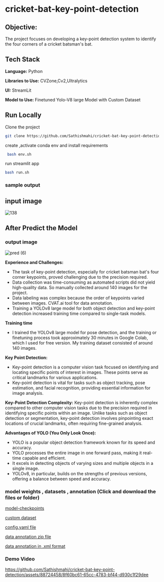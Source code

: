 # cricket-bat-key-point-detection

## Objective:

The project focuses on developing a key-point detection system to identify the four corners of a cricket batsman's bat.

## Tech Stack

**Language:** Python

**Libraries to Use:** CVZone,Cv2,Ultralytics

**UI:** StreamLit

**Model to Use:** Finetuned Yolo-V8 large Model with Custom Dataset


## Run Locally

Clone the project

```bash
git clone https://github.com/Sathishmahi/cricket-bat-key-point-detection.git
```

create ,activate conda env and install requirements   

```bash
 bash env.sh 
```
run streamlit app

```bash
bash run.sh
```

### sample output

## input image
![138](https://github.com/Sathishmahi/cricket-bat-key-point-detection/assets/88724458/343640ff-0507-44cb-9a59-4da45c65162b)



## After Predict the Model 
### output image 


![pred (6)](https://github.com/Sathishmahi/cricket-bat-key-point-detection/assets/88724458/8a587563-30e3-45ed-a304-81a30a6150e9)



**Experience and Challenges:**
- The task of key-point detection, especially for cricket batsman bat's four corner keypoints, proved challenging due to the precision required.
- Data collection was time-consuming as automated scripts did not yield high-quality data. So manually collected around 140 images for the project.
- Data labeling was complex because the order of keypoints varied between images. CVAT.ai tool for data annotation.
- Training a YOLOv8 large model for both object detection and key-point detection increased training time compared to single-task models.

**Training time**
 - I trained the YOLOv8 large model for pose detection, and the training or finetuning process took approximately 30 minutes in Google Colab, which I used for free version. My training dataset consisted of around 140 images.

**Key Point Detection:**
- Key-point detection is a computer vision task focused on identifying and locating specific points of interest in images. These points serve as critical landmarks for various applications.
- Key-point detection is vital for tasks such as object tracking, pose estimation, and facial recognition, providing essential information for image analysis.

**Key-Point Detection Complexity:**
Key-point detection is inherently complex compared to other computer vision tasks due to the precision required in identifying specific points within an image.
Unlike tasks such as object detection or segmentation, key-point detection involves pinpointing exact locations of crucial landmarks, often requiring fine-grained analysis.

**Advantages of YOLO (You Only Look Once):**
- YOLO is a popular object detection framework known for its speed and accuracy.
- YOLO processes the entire image in one forward pass, making it real-time capable and efficient.
- It excels in detecting objects of varying sizes and multiple objects in a single image.
- YOLOv8, in particular, builds on the strengths of previous versions, offering a balance between speed and accuracy.

### model weights , datasets , annotation (Click and download the files or folder)

[model-checkpoints](https://drive.google.com/file/d/1gun4_HTdz3zl1KH86nwL6D7BbGin3n4G/view?usp=sharing)

[custom dataset](https://drive.google.com/drive/folders/1IF6tmkbp6dXlLv0IdP1MorUbzRFhxPLs?usp=drive_link)

[config.yaml file](https://drive.google.com/file/d/1S9-3NNy2X94O9YlksQ3IJ_KRGDW22cHF/view?usp=sharing)

[data annotation zip file](https://drive.google.com/file/d/1M2VkDp2KWFEdo_4LF9ZqZLoE18RcS5rg/view?usp=sharing)

[data annotation in .xml format](https://drive.google.com/file/d/1ZtttN5ZVfPmlMSVS4LrGg2BYmz00T4RH/view?usp=sharing)

### Demo Video

https://github.com/Sathishmahi/cricket-bat-key-point-detection/assets/88724458/8f60bc61-65cc-4783-bf44-d930c1f29dee

